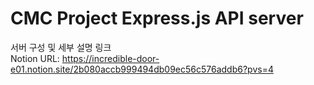 # CMC Project Express.js API server

서버 구성 및 세부 설명 링크 <br>
Notion URL: https://incredible-door-e01.notion.site/2b080accb999494db09ec56c576addb6?pvs=4
